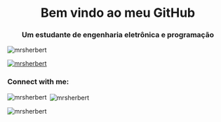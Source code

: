 <h1 align="center">Bem vindo ao meu GitHub</h1>

<h3 align="center">Um estudante de engenharia eletrônica e programação</h3>

<p align="left"> <img src="https://komarev.com/ghpvc/?username=mrsherbert&label=Profile%20views&color=0e75b6&style=flat" alt="mrsherbert" /> </p>

<p align="left"> <a href="https://github.com/ryo-ma/github-profile-trophy"><img src="https://github-profile-trophy.vercel.app/?username=mrsherbert" alt="mrsherbert" /></a> </p>

<h3 align="left">Connect with me:</h3>
<p align="left">
</p>

<p><img align="left" src="https://github-readme-stats.vercel.app/api/top-langs?username=mrsherbert&show_icons=true&locale=en&layout=compact" alt="mrsherbert" /></p>

<p>&nbsp;<img align="center" src="https://github-readme-stats.vercel.app/api?username=mrsherbert&show_icons=true&locale=en" alt="mrsherbert" /></p>

<p><img align="center" src="https://github-readme-streak-stats.herokuapp.com/?user=mrsherbert&" alt="mrsherbert" /></p>
